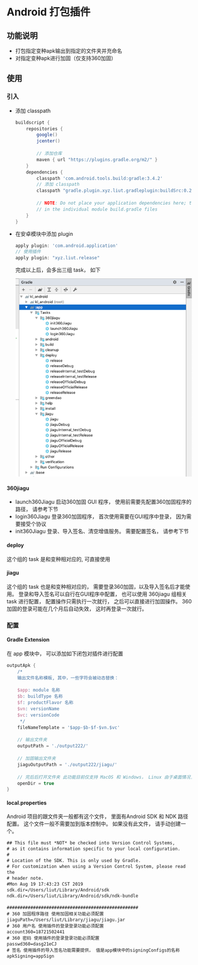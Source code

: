 # Android 打包插件

## 功能说明

- 打包指定变种apk输出到指定的文件夹并充命名 
- 对指定变种apk进行加固（仅支持360加固）

## 使用

### 引入

- 添加 classpath
    ```groovy
    buildscript {        
        repositories {
            google()
            jcenter()

            // 添加仓库
            maven { url "https://plugins.gradle.org/m2/" }
        }
        dependencies {
            classpath 'com.android.tools.build:gradle:3.4.2'
            // 添加 classpath
            classpath "gradle.plugin.xyz.liut.gradleplugin:buildSrc:0.2.6"
            
            // NOTE: Do not place your application dependencies here; they belong
            // in the individual module build.gradle files
        }
    }

    ```
- 在安卓模块中添加 plugin

    ```groovy
    apply plugin: 'com.android.application'
    // 使用插件
    apply plugin: "xyz.liut.release"
    ```

    完成以上后，会多出三组 task， 如下

    ![](./res/Snipaste_2019-08-29_14-05-00.png)

#### 360jiagu

- launch360Jiagu    启动360加固 GUI 程序， 使用前需要先配置360加固程序的路径， 请参考下节
- login360Jiagu     登录360加固程序， 首次使用需要在GUI程序中登录， 因为需要接受个协议
- init360Jiagu      登录、导入签名、清空增值服务。 需要配置签名， 请参考下节

#### deploy

这个组的 task 是和变种相对应的, 可直接使用

#### jiagu

这个组的 task 也是和变种相对应的， 需要登录360加固，以及导入签名后才能使用。 登录和导入签名可以自行在GUI程序中配置， 也可以使用 360jiagu 组相关 task 进行配置， 配置操作只需执行一次就行， 之后可以直接进行加固操作。 360加固的登录可能在几个月后自动失效， 这时再登录一次就行。


### 配置

#### Gradle Extension

在 app 模块中， 可以添加如下闭包对插件进行配置

```groovy
outputApk {
    /*
    输出文件名称模板, 其中，一些字符会被动态替换：

    $app: module 名称
    $b: buildType 名称
    $f: productFlavor 名称
    $vn: versionName
    $vc: versionCode
     */
    fileNameTemplate = '$app-$b-$f-$vn.$vc'

    // 输出文件夹
    outputPath = './output222/'

    // 加固输出文件夹
    jiaguOutputPath = './output222/jiagu/'

    // 完后后打开文件夹 此功能目前仅支持 MacOS 和 Windows， Linux 由于桌面情况复杂暂未适配
    openDir = true
}
```

#### local.properties

Android 项目的跟文件夹一般都有这个文件， 里面有Android SDK 和 NDK 路径配置。 这个文件一般不需要加到版本控制中。 如果没有此文件， 请手动创建一个。

```properties
## This file must *NOT* be checked into Version Control Systems,
# as it contains information specific to your local configuration.
#
# Location of the SDK. This is only used by Gradle.
# For customization when using a Version Control System, please read the
# header note.
#Mon Aug 19 17:43:23 CST 2019
sdk.dir=/Users/liut/Library/Android/sdk
ndk.dir=/Users/liut/Library/Android/sdk/ndk-bundle

##################################################
# 360 加固程序路径 使用加固相关功能必须配置
jiaguPath=/Users/liut/Library/jiagu/jiagu.jar
# 360 用户名 使用插件的登录登录功能必须配置
account360=18721502441
# 360 密码 使用插件的登录登录功能必须配置
passwd360=dasg21eCJ
# 签名 使用插件的导入签名功能需要提供， 值是app模块中的signingConfigs的名称
apkSigning=appSign
```






